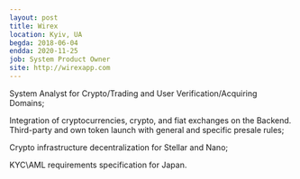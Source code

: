 ```yaml
---
layout: post
title: Wirex
location: Kyiv, UA
begda: 2018-06-04
endda: 2020-11-25
job: System Product Owner
site: http://wirexapp.com
---
```

System Analyst for Crypto/Trading and User Verification/Acquiring Domains;

Integration of cryptocurrencies, crypto, and fiat exchanges on the Backend. Third-party and own token launch with general and specific presale rules;

Crypto infrastructure decentralization for Stellar and Nano;

KYC\AML requirements specification for Japan.